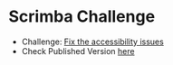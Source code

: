 # Scrimba Challenge
* Challenge: [Fix the accessibility issues](https://scrimba.com/learn/weeklychallenge/the-weekly-web-dev-challenge-fix-the-accessibility-issues-latest-challenge-cmr8dZuQ)
* Check Published Version [here](https://thetechjournal.github.io/challenge-accessibility/)